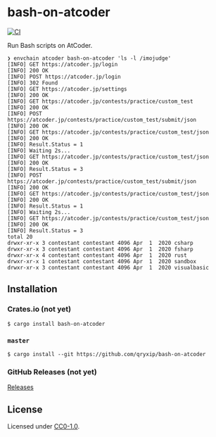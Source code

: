# bash-on-atcoder

[![CI](https://github.com/qryxip/bash-on-atcoder/workflows/CI/badge.svg)](https://github.com/qryxip/bash-on-atcoder/actions?workflow=CI)
<!--
[![Crates.io](https://img.shields.io/crates/v/bash-on-atcoder.svg)](https://crates.io/crates/bash-on-atcoder)
[![Crates.io](https://img.shields.io/crates/l/bash-on-atcoder.svg)](https://crates.io/crates/bash-on-atcoder)
-->

Run Bash scripts on AtCoder.

```console
❯ envchain atcoder bash-on-atcoder 'ls -l /imojudge'
[INFO] GET https://atcoder.jp/login
[INFO] 200 OK
[INFO] POST https://atcoder.jp/login
[INFO] 302 Found
[INFO] GET https://atcoder.jp/settings
[INFO] 200 OK
[INFO] GET https://atcoder.jp/contests/practice/custom_test
[INFO] 200 OK
[INFO] POST https://atcoder.jp/contests/practice/custom_test/submit/json
[INFO] 200 OK
[INFO] GET https://atcoder.jp/contests/practice/custom_test/json
[INFO] 200 OK
[INFO] Result.Status = 1
[INFO] Waiting 2s...
[INFO] GET https://atcoder.jp/contests/practice/custom_test/json
[INFO] 200 OK
[INFO] Result.Status = 3
[INFO] POST https://atcoder.jp/contests/practice/custom_test/submit/json
[INFO] 200 OK
[INFO] GET https://atcoder.jp/contests/practice/custom_test/json
[INFO] 200 OK
[INFO] Result.Status = 1
[INFO] Waiting 2s...
[INFO] GET https://atcoder.jp/contests/practice/custom_test/json
[INFO] 200 OK
[INFO] Result.Status = 3
total 20
drwxr-xr-x 3 contestant contestant 4096 Apr  1  2020 csharp
drwxr-xr-x 3 contestant contestant 4096 Apr  1  2020 fsharp
drwxr-xr-x 4 contestant contestant 4096 Apr  1  2020 rust
drwxr-xr-x 1 contestant contestant 4096 Apr  1  2020 sandbox
drwxr-xr-x 3 contestant contestant 4096 Apr  1  2020 visualbasic
```

## Installation

### Crates.io (**not yet**)

```console
$ cargo install bash-on-atcoder
```

### `master`

```console
$ cargo install --git https://github.com/qryxip/bash-on-atcoder
```

### GitHub Releases (**not yet**)

[Releases](https://github.com/qryxip/bash-on-atcoder/releases)

## License

Licensed under [CC0-1.0](https://creativecommons.org/publicdomain/zero/1.0/).
